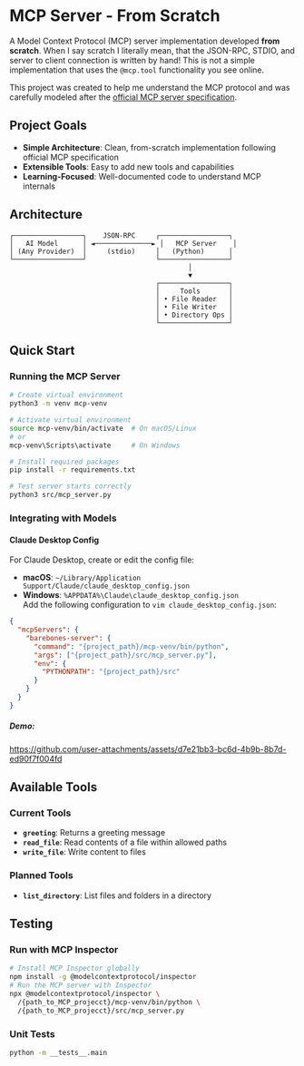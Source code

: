 # MCP Server - From Scratch

A Model Context Protocol (MCP) server implementation developed **from scratch**. When I say scratch I literally mean, that the JSON-RPC, STDIO, and server to client connection is written by hand! This is not a simple implementation that uses the ``` @mcp.tool ``` functionality you see online. 

This project was created to help me understand the MCP protocol and was carefully modeled after the [official MCP server specification](https://modelcontextprotocol.io/specification/2025-06-18).

## Project Goals

- **Simple Architecture**: Clean, from-scratch implementation following official MCP specification
- **Extensible Tools**: Easy to add new tools and capabilities
- **Learning-Focused**: Well-documented code to understand MCP internals

## Architecture

```
┌─────────────────┐    JSON-RPC     ┌─────────────────┐
│   AI Model      │ ◄──────────────► │   MCP Server    │
│ (Any Provider)  │     (stdio)     │   (Python)      │
└─────────────────┘                 └─────────────────┘
                                            │
                                            ▼
                                    ┌─────────────────┐
                                    │     Tools       │
                                    │ • File Reader   │
                                    │ • File Writer   │
                                    │ • Directory Ops │
                                    └─────────────────┘
```

## Quick Start

### Running the MCP Server

```bash
# Create virtual environment
python3 -m venv mcp-venv

# Activate virtual environment
source mcp-venv/bin/activate  # On macOS/Linux
# or
mcp-venv\Scripts\activate     # On Windows
```

```bash
# Install required packages
pip install -r requirements.txt
```

```bash
# Test server starts correctly
python3 src/mcp_server.py
```

### Integrating with Models

#### Claude Desktop Config

For Claude Desktop, create or edit the config file:
- **macOS**: `~/Library/Application Support/Claude/claude_desktop_config.json`
- **Windows**: `%APPDATA%\Claude\claude_desktop_config.json`    
Add the following configuration to ` vim claude_desktop_config.json `: 

```json
{
  "mcpServers": {
    "barebones-server": {
      "command": "{project_path}/mcp-venv/bin/python",
      "args": ["{project_path}/src/mcp_server.py"],
      "env": {
        "PYTHONPATH": "{project_path}/src"
      }
    }
  }
}
```

##### Demo:


https://github.com/user-attachments/assets/d7e21bb3-bc6d-4b9b-8b7d-ed90f7f004fd


## Available Tools

### Current Tools
- **`greeting`**: Returns a greeting message
- **`read_file`**: Read contents of a file within allowed paths
- **`write_file`**: Write content to files


### Planned Tools
- **`list_directory`**: List files and folders in a directory

## Testing

### Run with MCP Inspector
```bash
# Install MCP Inspector globally
npm install -g @modelcontextprotocol/inspector
# Run the MCP server with Inspector
npx @modelcontextprotocol/inspector \
  /{path_to_MCP_projecct}/mcp-venv/bin/python \
  /{path_to_MCP_projecct}/src/mcp_server.py
```

### Unit Tests
```bash
python -m __tests__.main
```
